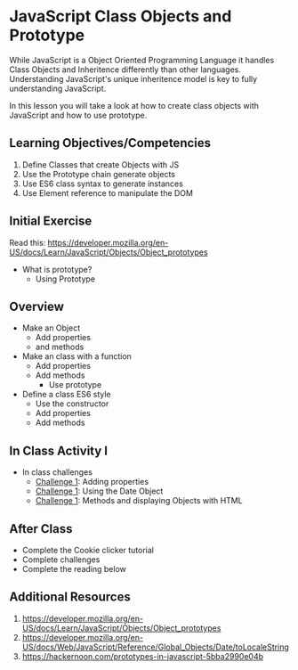 # JavaScript Class Objects and Prototype

While JavaScript is a Object Oriented Programming Language
it handles Class Objects and Inheritence differently than 
other languages. Understanding JavaScript's unique 
inheritence model is key to fully understanding JavaScript.

In this lesson you will take a look at how to create class 
objects with JavaScript and how to use prototype. 

## Learning Objectives/Competencies

1. Define Classes that create Objects with JS
1. Use the Prototype chain generate objects
1. Use ES6 class syntax to generate instances
1. Use Element reference to manipulate the DOM 

## Initial Exercise

Read this: https://developer.mozilla.org/en-US/docs/Learn/JavaScript/Objects/Object_prototypes

- What is prototype? 
  - Using Prototype

## Overview 

- Make an Object
  - Add properties 
  - and methods
- Make an class with a function
  - Add properties 
  - Add methods 
    - Use prototype 
- Define a class ES6 style
  - Use the constructor 
  - Add properties 
  - Add methods 

## In Class Activity I

- In class challenges 
  - [Challenge 1](challenge-1): Adding properties
  - [Challenge 1](challenge-2): Using the Date Object
  - [Challenge 1](challenge-3): Methods and displaying Objects with HTML
  
## After Class

- Complete the Cookie clicker tutorial
- Complete challenges
- Complete the reading below

## Additional Resources

1. https://developer.mozilla.org/en-US/docs/Learn/JavaScript/Objects/Object_prototypes
1. https://developer.mozilla.org/en-US/docs/Web/JavaScript/Reference/Global_Objects/Date/toLocaleString
1. https://hackernoon.com/prototypes-in-javascript-5bba2990e04b

